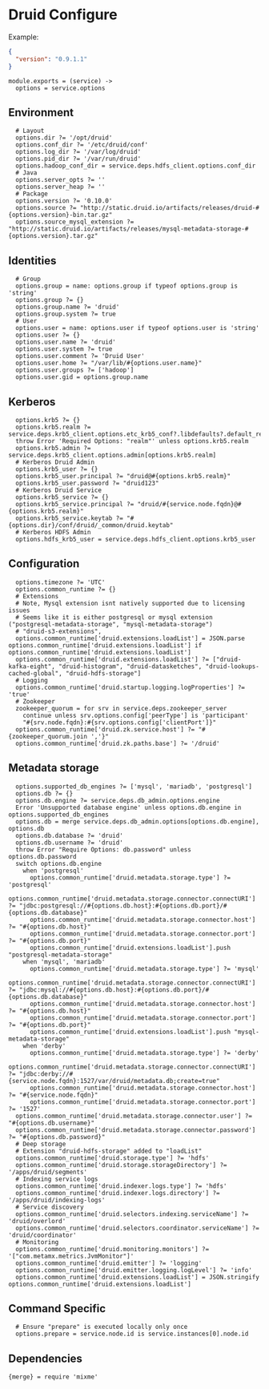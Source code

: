 
# Druid Configure

Example:

```json
{
  "version": "0.9.1.1"
}
```

    module.exports = (service) ->
      options = service.options

## Environment

      # Layout
      options.dir ?= '/opt/druid'
      options.conf_dir ?= '/etc/druid/conf'
      options.log_dir ?= '/var/log/druid'
      options.pid_dir ?= '/var/run/druid'
      options.hadoop_conf_dir = service.deps.hdfs_client.options.conf_dir
      # Java
      options.server_opts ?= ''
      options.server_heap ?= ''
      # Package
      options.version ?= '0.10.0'
      options.source ?= "http://static.druid.io/artifacts/releases/druid-#{options.version}-bin.tar.gz"
      options.source_mysql_extension ?= "http://static.druid.io/artifacts/releases/mysql-metadata-storage-#{options.version}.tar.gz"

## Identities

      # Group
      options.group = name: options.group if typeof options.group is 'string'
      options.group ?= {}
      options.group.name ?= 'druid'
      options.group.system ?= true
      # User
      options.user = name: options.user if typeof options.user is 'string'
      options.user ?= {}
      options.user.name ?= 'druid'
      options.user.system ?= true
      options.user.comment ?= 'Druid User'
      options.user.home ?= "/var/lib/#{options.user.name}"
      options.user.groups ?= ['hadoop']
      options.user.gid = options.group.name

## Kerberos

      options.krb5 ?= {}
      options.krb5.realm ?= service.deps.krb5_client.options.etc_krb5_conf?.libdefaults?.default_realm
      throw Error 'Required Options: "realm"' unless options.krb5.realm
      options.krb5.admin ?= service.deps.krb5_client.options.admin[options.krb5.realm]
      # Kerberos Druid Admin
      options.krb5_user ?= {}
      options.krb5_user.principal ?= "druid@#{options.krb5.realm}"
      options.krb5_user.password ?= "druid123"
      # Kerberos Druid Service
      options.krb5_service ?= {}
      options.krb5_service.principal ?= "druid/#{service.node.fqdn}@#{options.krb5.realm}"
      options.krb5_service.keytab ?= "#{options.dir}/conf/druid/_common/druid.keytab"
      # Kerberos HDFS Admin
      options.hdfs_krb5_user = service.deps.hdfs_client.options.krb5_user

## Configuration

      options.timezone ?= 'UTC'
      options.common_runtime ?= {}
      # Extensions
      # Note, Mysql extension isnt natively supported due to licensing issues
      # Seems like it is either postgresql or mysql extension ("postgresql-metadata-storage", "mysql-metadata-storage")
      # "druid-s3-extensions",
      options.common_runtime['druid.extensions.loadList'] = JSON.parse options.common_runtime['druid.extensions.loadList'] if options.common_runtime['druid.extensions.loadList']
      options.common_runtime['druid.extensions.loadList'] ?= ["druid-kafka-eight", "druid-histogram", "druid-datasketches", "druid-lookups-cached-global", "druid-hdfs-storage"]
      # Logging
      options.common_runtime['druid.startup.logging.logProperties'] ?= 'true'
      # Zookeeper
      zookeeper_quorum = for srv in service.deps.zookeeper_server
        continue unless srv.options.config['peerType'] is 'participant'
        "#{srv.node.fqdn}:#{srv.options.config['clientPort']}"
      options.common_runtime['druid.zk.service.host'] ?= "#{zookeeper_quorum.join ','}"
      options.common_runtime['druid.zk.paths.base'] ?= '/druid'

## Metadata storage

      options.supported_db_engines ?= ['mysql', 'mariadb', 'postgresql']
      options.db ?= {}
      options.db.engine ?= service.deps.db_admin.options.engine
      Error 'Unsupported database engine' unless options.db.engine in options.supported_db_engines
      options.db = merge service.deps.db_admin.options[options.db.engine], options.db
      options.db.database ?= 'druid'
      options.db.username ?= 'druid'
      throw Error "Require Options: db.password" unless options.db.password
      switch options.db.engine
        when 'postgresql'
          options.common_runtime['druid.metadata.storage.type'] ?= 'postgresql'
          options.common_runtime['druid.metadata.storage.connector.connectURI'] ?= "jdbc:postgresql://#{options.db.host}:#{options.db.port}/#{options.db.database}"
          options.common_runtime['druid.metadata.storage.connector.host'] ?= "#{options.db.host}"
          options.common_runtime['druid.metadata.storage.connector.port'] ?= "#{options.db.port}"
          options.common_runtime['druid.extensions.loadList'].push "postgresql-metadata-storage"
        when 'mysql', 'mariadb'
          options.common_runtime['druid.metadata.storage.type'] ?= 'mysql'
          options.common_runtime['druid.metadata.storage.connector.connectURI'] ?= "jdbc:mysql://#{options.db.host}:#{options.db.port}/#{options.db.database}"
          options.common_runtime['druid.metadata.storage.connector.host'] ?= "#{options.db.host}"
          options.common_runtime['druid.metadata.storage.connector.port'] ?= "#{options.db.port}"
          options.common_runtime['druid.extensions.loadList'].push "mysql-metadata-storage"
        when 'derby'
          options.common_runtime['druid.metadata.storage.type'] ?= 'derby'
          options.common_runtime['druid.metadata.storage.connector.connectURI'] ?= "jdbc:derby://#{service.node.fqdn}:1527/var/druid/metadata.db;create=true"
          options.common_runtime['druid.metadata.storage.connector.host'] ?= "#{service.node.fqdn}"
          options.common_runtime['druid.metadata.storage.connector.port'] ?= '1527'
      options.common_runtime['druid.metadata.storage.connector.user'] ?= "#{options.db.username}"
      options.common_runtime['druid.metadata.storage.connector.password'] ?= "#{options.db.password}"
      # Deep storage
      # Extension "druid-hdfs-storage" added to "loadList"
      options.common_runtime['druid.storage.type'] ?= 'hdfs'
      options.common_runtime['druid.storage.storageDirectory'] ?= '/apps/druid/segments'
      # Indexing service logs
      options.common_runtime['druid.indexer.logs.type'] ?= 'hdfs'
      options.common_runtime['druid.indexer.logs.directory'] ?= '/apps/druid/indexing-logs'
      # Service discovery
      options.common_runtime['druid.selectors.indexing.serviceName'] ?= 'druid/overlord'
      options.common_runtime['druid.selectors.coordinator.serviceName'] ?= 'druid/coordinator'
      # Monitoring
      options.common_runtime['druid.monitoring.monitors'] ?= '["com.metamx.metrics.JvmMonitor"]'
      options.common_runtime['druid.emitter'] ?= 'logging'
      options.common_runtime['druid.emitter.logging.logLevel'] ?= 'info'
      options.common_runtime['druid.extensions.loadList'] = JSON.stringify options.common_runtime['druid.extensions.loadList']

## Command Specific

      # Ensure "prepare" is executed locally only once
      options.prepare = service.node.id is service.instances[0].node.id

## Dependencies

    {merge} = require 'mixme'

